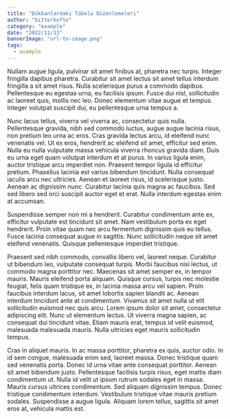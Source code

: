 ```yaml
---
title: "Dükkanlardaki Tabela Düzenlemeleri"
author: "bitterkofte"
category: "example"
date: "2022/11/13"
bannerImage: "url-to-image.png"
tags:
  - example
---
```


Nullam augue ligula, pulvinar sit amet finibus at, pharetra nec turpis. Integer fringilla dapibus pharetra. Curabitur sit amet lectus sit amet tellus interdum fringilla a sit amet risus. Nulla scelerisque purus a commodo dapibus. Pellentesque eu egestas urna, eu facilisis ipsum. Fusce dui nisl, sollicitudin ac laoreet quis, mollis nec leo. Donec elementum vitae augue et tempus. Integer volutpat suscipit dui, eu pellentesque urna tempus a.

Nunc lacus tellus, viverra vel viverra ac, consectetur quis nulla. Pellentesque gravida, nibh sed commodo luctus, augue augue lacinia risus, non pretium leo urna ac eros. Cras gravida lectus arcu, id eleifend nunc venenatis vel. Ut ex eros, hendrerit ac eleifend sit amet, efficitur sed enim. Nulla eu nulla vulputate massa vehicula viverra rhoncus gravida diam. Duis eu urna eget quam volutpat interdum et at purus. In varius ligula enim, auctor tristique arcu imperdiet non. Praesent tempor ligula id efficitur pretium. Phasellus lacinia est varius bibendum tincidunt. Nulla consequat iaculis arcu nec ultricies. Aenean et laoreet risus, id scelerisque justo. Aenean ac dignissim nunc. Curabitur lacinia quis magna ac faucibus. Sed sed libero sed orci suscipit auctor eget et erat. Nulla interdum egestas enim at accumsan.

Suspendisse semper non mi a hendrerit. Curabitur condimentum ante ex, efficitur vulputate est tincidunt sit amet. Nam vestibulum porta ex eget hendrerit. Proin vitae quam nec arcu fermentum dignissim quis eu tellus. Fusce lacinia consequat augue in sagittis. Nunc sollicitudin neque sit amet eleifend venenatis. Quisque pellentesque imperdiet tristique.

Praesent sed nibh commodo, convallis libero vel, laoreet neque. Curabitur ut bibendum leo, vulputate consequat turpis. Morbi faucibus nisi lectus, ut commodo magna porttitor nec. Maecenas sit amet semper ex, in tempor mauris. Mauris eleifend porta aliquam. Quisque cursus, turpis nec molestie feugiat, felis quam tristique ex, in lacinia massa arcu vel sapien. Proin faucibus interdum lacus, sit amet lobortis sapien blandit ac. Aenean interdum tincidunt ante at condimentum. Vivamus sit amet nulla ut elit sollicitudin euismod nec quis arcu. Lorem ipsum dolor sit amet, consectetur adipiscing elit. Nunc ut elementum lectus. Ut viverra magna sapien, ac consequat dui tincidunt vitae. Etiam mauris erat, tempus id velit euismod, malesuada malesuada mauris. Nulla ultricies eget mauris sollicitudin tempus.

Cras in aliquet mauris. In ac massa porttitor, pharetra ex quis, auctor odio. In id sem congue, malesuada enim sed, laoreet massa. Donec tristique quam sed venenatis porta. Donec id urna vitae ante consequat porttitor. Aenean sit amet bibendum justo. Pellentesque facilisis turpis risus, eget mattis diam condimentum ut. Nulla id velit ut ipsum rutrum sodales eget in massa. Mauris cursus ultrices condimentum. Sed aliquam dignissim tempus. Donec tristique condimentum interdum. Vestibulum tristique vitae mauris pretium sodales. Suspendisse a augue ligula. Aliquam lorem tellus, sagittis sit amet eros at, vehicula mattis est.